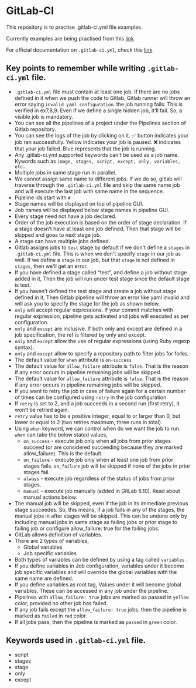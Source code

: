 # GitLab-CI
This repository is to practise .gitlab-ci.yml file examples.

Currently examples are being practised from this [link](https://medium.com/faun/ci-cd-essentials-from-scratch-with-gitlab-61502acf318e)

For official documentation on `.gitlab-ci.yml`, check this [link](https://docs.gitlab.com/ee/ci/yaml/README.html?source=post_page-----61502acf318e----------------------)

## Key points to remember while writing `.gitlab-ci.yml` file.
* `.gitlab-ci.yml` file must contain at least one job.  If there are no jobs defined in it when we push the code to Gitlab, Gitlab runner will throw an error saying `invalid yaml configuration`. the job running fails. This is verified in ex7,8,9. Even if we define a single hidden job, it'll fail. So, a visible job is mandatory.
* You can see all the pipelines of a project under the Pipelines section of Gitlab repository.
* You can see the logs of the job by clicking on it. ✅ button indicates your job ran successfully. Yellow indicates your job is paused. ❌ indicates that your job failed. Blue represents that the job is running.
* Any .gitlab-ci.yml supported keywords can't be used as a job name. Kywords such as `image, stages, script, except, only, variables, etc.`
* Multiple jobs in same stage run in parallel.
* We cannot assign same name to different jobs. If we do so, gitlab will traverse through the `.gitlab-ci.yml` file and skip the same name job and will execute the last job with same name in the sequence.
* Pipeline ids start with `#`
* Stage names will be displayed on top of pipeline GUI.
* Job names will be displayed below stage names in pipeline GUI.
* Every stage need not have a job declared.
* Order of the job execution is based on the order of stage declaration. If a stage doesn’t have at least one job defined, Then that stage will be skipped and goes to next stage job.
* A stage can have multiple jobs defined.
* Gitlab assigns jobs to `test` stage by default if we don't define a `stages` in `.gitlab-ci.yml` file. This is when we don't specify `stage` in our job as well. If we define a `stage` in our job, but that `stage` is not defined in `stages`, then we'll get an error.
* If you have defined a stage called “test”, and define a job without stage added in it, Then the job will run under test stage since the default stage is test.
* If you haven’t defined the test stage and create a job without stage defined in it, Then Gitlab pipeline will throw an error like yaml invalid and will ask you to specify the stage for the job as shown below.
* `only` will accept regular expressions. If your commit matches with regular expression, pipeline gets activated and jobs will executed as per configuration.
* `only` and `except` are inclusive. If both only and except are defined in a job specification, the ref is filtered by only and except.
* `only` and `except` allow the use of regular expressions (using Ruby regexp syntax).
* `only` and `except` allow to specify a repository path to filter jobs for forks.
* The default value for `when` attribute is `on-success`
* The default value for `allow_failure` attribute is `false`. That is the reason if any error occurs in pipeline remaining jobs will be skipped.
* The default value for `allow_failure` attribute is `false`. That is the reason if any error occurs in pipeline remaining jobs will be skipped.
* If you want to retry the job in case of failure again for a certain number of times can be configured using `retry` in the job configuration.
* If `retry` is set to 2, and a job succeeds in a second run (first retry), it won’t be retried again.
* `retry` value has to be a positive integer, equal to or larger than 0, but lower or equal to 2 (two retries maximum, three runs in total).
* Using `when` keyword, we can control when do we want the job to run. `when` can take the below stated values,
  * `on_success` - execute job only when all jobs from prior stages succeed (or are considered succeeding because they are marked allow_failure). This is the default.
  * `on_failure` - execute job only when at least one job from prior stages fails. `on_failure` job will be skipped if none of the jobs in prior stages fail.
  * `always` - execute job regardless of the status of jobs from prior stages.
  * `manual` - execute job manually (added in GitLab 8.10). Read about manual actions below.
* The manual job will be skipped, even if the job in its immediate previous stage succeedes. So, this means, if a job fails in any of the stages, the manual jobs in after stages will be skipped. This can be undone only by including manual jobs in same stage as failing jobs or prior stage to failing job or configure allow_failure: true for the failing jobs.
* GitLab allows definition of variables.
* There are 2 types of variables,
  * Global variables
  * Job specific variables
* Both types of variables can be defined by using a tag called `variables` .
* If you define variables in Job configuration, variables under it become job specific variables and will override the global variables with the same name are defined.
* If you define variables as root tag, Values under it will become global variables. These can be accessed in any job under the pipeline.
* Pipelines with `allow_failure: true` jobs are marked as passed in `yellow` color, provided no other job has failed.
* If any job fails except the `allow_failure: true` jobs. then the pipeline is marked as `failed` in `red` color.
* If all jobs pass, then the pipeline is marked as `passed` in `green` color.


## Keywords used in `.gitlab-ci.yml`  file.
* script
* stages
* stage
* only
* except
